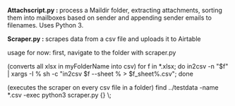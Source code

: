 <b> Attachscript.py : </b>
process a Maildir folder, extracting attachments, sorting them into mailboxes based on sender and appending sender emails to filenames.
Uses Python 3.

<b> Scraper.py : </b>
scrapes data from a csv file and uploads it to Airtable

usage for now: 
first, navigate to the folder with scraper.py

(converts all xlsx in myFolderName into csv)
for f in *.xlsx; do in2csv -n "$f" | xargs -I % sh -c "in2csv $f --sheet % > $f_sheet%.csv"; done


(executes the scraper on every csv file in a folder)
find ../testdata -name *.csv -exec python3 scraper.py {} \\;



